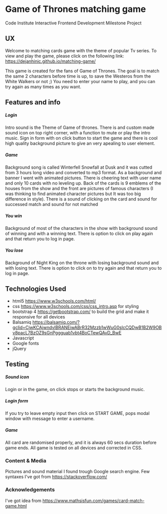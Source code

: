 # Game of Thrones matching game

Code Institute Interactive Frontend Development Milestone Project

## UX

Welcome to matching cards game with the theme of popular Tv series.
To view and play the game, please click on the following link: https://dejanhinic.github.io/matching-game/

This game is created for the fans of Game of Thrones.
The goal is to match the same 2 characters before time is up, to save the Westeros from the White Walkers or not ;)
You need to enter your name to play, and you can try again as many times as you want.

## Features and info

##### Login
Intro sound is the Theme of Game of thrones.
There is and custom made sound icon on top right corner, with a function to mute or play the intro music.
Sign in form with on click button to start the game and there is cool high quality background picture to give
an very apealing to user element.

##### Game
Background song is called Winterfell Snowfall at Dusk and it was cutted from 3 hours long video and converted to mp3 format. 
As a background and banner I went with animated pictures.
There is cheering text with user name and only 10 cards with no leveling up.
Back of the cards is 9 emblems of the houses from the show 
and the front are pictures of famous characters (I was thinking to find animated character pictures but It was too big difference in style).
There is a sound of clicking on the card and sound for successed match and sound for not matched 

##### You win
Background of most of the characters in the show with background sound of winning
and with a winning text.
There is option to click on play again and that return you to log in page.

##### You lose 
Background of Night King on the throne with losing background sound and 
with losing text.
There is option to click on to try again and that return you to log in page.

## Technologies Used

- html5 https://www.w3schools.com/html/ 
- css https://www.w3schools.com/css/css_intro.asp for styling
- bootstrap 4 https://getbootstrap.com/ to build the grid and make it responsive for all devices
- Balsamiq https://balsamiq.com/?gclid=CjwKCAjwndvlBRANEiwABrR32Mzzb1wWuG0slcCQDwB1B2W9OBv8pacL7BzOZ9sGnPggguab1vbt4BoCTewQAvD_BwE 
- Javascript 
- Google fonts
- jQuery

## Testing

##### Sound icon

Login or in the game, on click stops or starts the background music.

##### Login form

If you try to leave empty input then click on START GAME, pops modal window with message to enter a username.

##### Game

All card are randomised properly, and it is always 60 secs duration before game ends.
All game is tested on all devices and corrected in CSS.

### Content & Media

Pictures and sound material I found trough Google search engine.
Few syntaxes I've got from https://stackoverflow.com/

### Acknowledgements

I've got idea from https://www.mathsisfun.com/games/card-match-game.html






 
